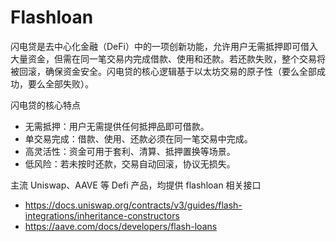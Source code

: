 # Flashloan

闪电贷是去中心化金融（DeFi）中的一项创新功能，允许用户无需抵押即可借入大量资金，但需在同一笔交易内完成借款、使用和还款。若还款失败，整个交易将被回滚，确保资金安全。闪电贷的核心逻辑基于以太坊交易的原子性（要么全部成功，要么全部失败）。

闪电贷的核心特点

+ 无需抵押：用户无需提供任何抵押品即可借款。
+ 单交易完成：借款、使用、还款必须在同一笔交易中完成。
+ 高灵活性：资金可用于套利、清算、抵押置换等场景。
+ 低风险：若未按时还款，交易自动回滚，协议无损失。

主流 Uniswap、AAVE 等 Defi 产品，均提供 flashloan 相关接口

+ https://docs.uniswap.org/contracts/v3/guides/flash-integrations/inheritance-constructors
+ https://aave.com/docs/developers/flash-loans
<!-- TODO: -->